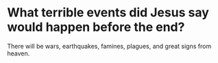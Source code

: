 # What terrible events did Jesus say would happen before the end?

There will be wars, earthquakes, famines, plagues, and great signs from heaven.
